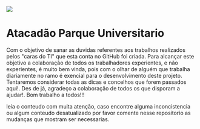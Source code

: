 [![](https://www.atacadao.com.br/_next/static/media/AtacadaoLogo.76eacf87.svg)](https://www.atacadao.com.br/lojas/rondonopolis)
# Atacadão Parque Universitario
Com o objetivo de sanar as duvidas referentes aos trabalhos realizados pelos "caras do TI" que esta conta no GitHub foi criada. Para alcançar este objetivo a colaboração de todos os trabalhadores experientes, e não experientes, é muito bem vinda, pois com o olhar de alguém que trabalha diariamente no ramo é exencial para o desenvolvimento deste projeto. Tentaremos considerar todas as dicas e concelhos que forem passados aqui!. Des de já, agradeço a colaboração de todos os que disporam a ajudar!. Bom trabalho a todos!!!

leia o conteudo com muita atenção, caso encontre alguma inconcistencia ou algum conteudo desatualizado por favor comente nesse repositorio as mudanças que mostram ser necessarias. 
